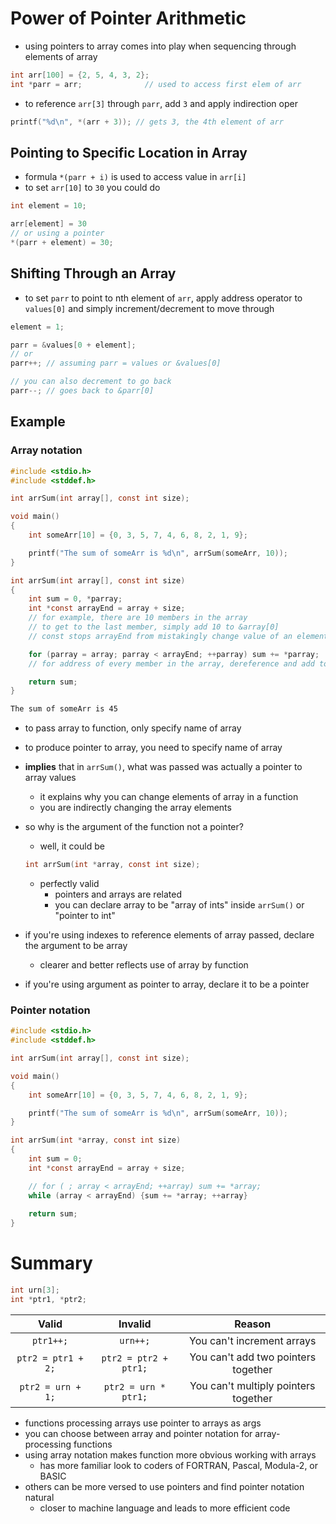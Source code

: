 # Power of Pointer Arithmetic

- using pointers to array comes into play when sequencing through elements of array

```c
int arr[100] = {2, 5, 4, 3, 2};
int *parr = arr;              // used to access first elem of arr
```

- to reference `arr[3]` through `parr`, add `3` and apply indirection oper

```c
printf("%d\n", *(arr + 3)); // gets 3, the 4th element of arr
```

## Pointing to Specific Location in Array

- formula `*(parr + i)` is used to access value in `arr[i]`
- to set `arr[10]` to `30` you could do

```c
int element = 10;

arr[element] = 30
// or using a pointer
*(parr + element) = 30;
```

## Shifting Through an Array

- to set `parr` to point to nth element of `arr`, apply address operator to `values[0]` and simply increment/decrement to move through

```c
element = 1;

parr = &values[0 + element];
// or
parr++; // assuming parr = values or &values[0]

// you can also decrement to go back
parr--; // goes back to &parr[0]
```

## Example

### Array notation

```c
#include <stdio.h>
#include <stddef.h>

int arrSum(int array[], const int size);

void main()
{
    int someArr[10] = {0, 3, 5, 7, 4, 6, 8, 2, 1, 9};

    printf("The sum of someArr is %d\n", arrSum(someArr, 10));
}

int arrSum(int array[], const int size)
{
    int sum = 0, *parray;
    int *const arrayEnd = array + size; 
    // for example, there are 10 members in the array
    // to get to the last member, simply add 10 to &array[0]
    // const stops arrayEnd from mistakingly change value of an element

    for (parray = array; parray < arrayEnd; ++parray) sum += *parray;
    // for address of every member in the array, dereference and add to sum

    return sum;
}
```

```txt
The sum of someArr is 45
```

- to pass array to function, only specify name of array
- to produce pointer to array, you need to specify name of array

- **implies** that in `arrSum()`, what was passed was actually a pointer to array values
    - it explains why you can change elements of array in a function
    - you are indirectly changing the array elements

- so why is the argument of the function not a pointer?
    - well, it could be

  ```c
  int arrSum(int *array, const int size);
  ```

    - perfectly valid
        - pointers and arrays are related
        - you can declare array to be "array of ints" inside `arrSum()` or "pointer to int"

- if you're using indexes to reference elements of array passed, declare the argument to be array
    - clearer and better reflects use of array by function

- if you're using argument as pointer to array, declare it to be a pointer

### Pointer notation

```c
#include <stdio.h>
#include <stddef.h>

int arrSum(int array[], const int size);

void main()
{
    int someArr[10] = {0, 3, 5, 7, 4, 6, 8, 2, 1, 9};

    printf("The sum of someArr is %d\n", arrSum(someArr, 10));
}

int arrSum(int *array, const int size)
{
    int sum = 0;
    int *const arrayEnd = array + size; 

    // for ( ; array < arrayEnd; ++array) sum += *array;
    while (array < arrayEnd) {sum += *array; ++array}
    
    return sum;
}
```

# Summary

```c
int urn[3];
int *ptr1, *ptr2;
```

|        Valid       |        Invalid        |                Reason                |
|:------------------:|:---------------------:|:------------------------------------:|
| `ptr1++;`          | `urn++;`              | You can't increment arrays           |
| `ptr2 = ptr1 + 2;` | `ptr2 = ptr2 + ptr1;` | You can't add two pointers together  |
| `ptr2 = urn + 1;`  | `ptr2 = urn * ptr1;`  | You can't multiply pointers together |

- functions processing arrays use pointer to arrays as args
- you can choose between array and pointer notation for array-processing functions
- using array notation makes function more obvious working with arrays
    - has more familiar look to coders of FORTRAN, Pascal, Modula-2, or BASIC
- others can be more versed to use pointers and find pointer notation natural
    - closer to machine language and leads to more efficient code
